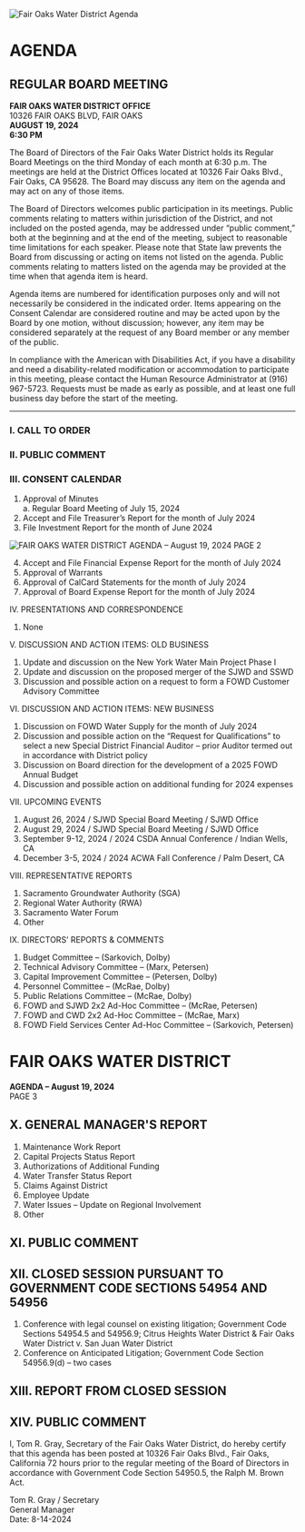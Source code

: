 <!-- Page 1 -->
![Fair Oaks Water District Agenda](https://example.com/image.png)

# AGENDA
## REGULAR BOARD MEETING

**FAIR OAKS WATER DISTRICT OFFICE**  
10326 FAIR OAKS BLVD, FAIR OAKS  
**AUGUST 19, 2024**  
**6:30 PM**

The Board of Directors of the Fair Oaks Water District holds its Regular Board Meetings on the third Monday of each month at 6:30 p.m. The meetings are held at the District Offices located at 10326 Fair Oaks Blvd., Fair Oaks, CA 95628. The Board may discuss any item on the agenda and may act on any of those items.

The Board of Directors welcomes public participation in its meetings. Public comments relating to matters within jurisdiction of the District, and not included on the posted agenda, may be addressed under “public comment,” both at the beginning and at the end of the meeting, subject to reasonable time limitations for each speaker. Please note that State law prevents the Board from discussing or acting on items not listed on the agenda. Public comments relating to matters listed on the agenda may be provided at the time when that agenda item is heard.

Agenda items are numbered for identification purposes only and will not necessarily be considered in the indicated order. Items appearing on the Consent Calendar are considered routine and may be acted upon by the Board by one motion, without discussion; however, any item may be considered separately at the request of any Board member or any member of the public.

In compliance with the American with Disabilities Act, if you have a disability and need a disability-related modification or accommodation to participate in this meeting, please contact the Human Resource Administrator at (916) 967-5723. Requests must be made as early as possible, and at least one full business day before the start of the meeting.

---

### I. CALL TO ORDER  
### II. PUBLIC COMMENT  
### III. CONSENT CALENDAR  
1. Approval of Minutes  
   a. Regular Board Meeting of July 15, 2024  
2. Accept and File Treasurer’s Report for the month of July 2024  
3. File Investment Report for the month of June 2024  
<!-- Page 2 -->
![FAIR OAKS WATER DISTRICT AGENDA – August 19, 2024 PAGE 2](https://via.placeholder.com/993x768.png?text=FAIR+OAKS+WATER+DISTRICT+AGENDA+%E2%80%93+August+19%2C+2024+PAGE+2)

4. Accept and File Financial Expense Report for the month of July 2024  
5. Approval of Warrants  
6. Approval of CalCard Statements for the month of July 2024  
7. Approval of Board Expense Report for the month of July 2024  

IV. PRESENTATIONS AND CORRESPONDENCE  
1. None  

V. DISCUSSION AND ACTION ITEMS: OLD BUSINESS  
1. Update and discussion on the New York Water Main Project Phase I  
2. Update and discussion on the proposed merger of the SJWD and SSWD  
3. Discussion and possible action on a request to form a FOWD Customer Advisory Committee  

VI. DISCUSSION AND ACTION ITEMS: NEW BUSINESS  
1. Discussion on FOWD Water Supply for the month of July 2024  
2. Discussion and possible action on the “Request for Qualifications” to select a new Special District Financial Auditor – prior Auditor termed out in accordance with District policy  
3. Discussion on Board direction for the development of a 2025 FOWD Annual Budget  
4. Discussion and possible action on additional funding for 2024 expenses  

VII. UPCOMING EVENTS  
1. August 26, 2024 / SJWD Special Board Meeting / SJWD Office  
2. August 29, 2024 / SJWD Special Board Meeting / SJWD Office  
3. September 9-12, 2024 / 2024 CSDA Annual Conference / Indian Wells, CA  
4. December 3-5, 2024 / 2024 ACWA Fall Conference / Palm Desert, CA  

VIII. REPRESENTATIVE REPORTS  
1. Sacramento Groundwater Authority (SGA)  
2. Regional Water Authority (RWA)  
3. Sacramento Water Forum  
4. Other  

IX. DIRECTORS’ REPORTS & COMMENTS  
1. Budget Committee – (Sarkovich, Dolby)  
2. Technical Advisory Committee – (Marx, Petersen)  
3. Capital Improvement Committee – (Petersen, Dolby)  
4. Personnel Committee – (McRae, Dolby)  
5. Public Relations Committee – (McRae, Dolby)  
6. FOWD and SJWD 2x2 Ad-Hoc Committee – (McRae, Petersen)  
7. FOWD and CWD 2x2 Ad-Hoc Committee – (McRae, Marx)  
8. FOWD Field Services Center Ad-Hoc Committee – (Sarkovich, Petersen)  
<!-- Page 3 -->
# FAIR OAKS WATER DISTRICT  
**AGENDA – August 19, 2024**  
PAGE 3  

## X. GENERAL MANAGER'S REPORT  
1. Maintenance Work Report  
2. Capital Projects Status Report  
3. Authorizations of Additional Funding  
4. Water Transfer Status Report  
5. Claims Against District  
6. Employee Update  
7. Water Issues – Update on Regional Involvement  
8. Other  

## XI. PUBLIC COMMENT  

## XII. CLOSED SESSION PURSUANT TO GOVERNMENT CODE SECTIONS 54954 AND 54956  
1. Conference with legal counsel on existing litigation; Government Code Sections 54954.5 and 54956.9; Citrus Heights Water District & Fair Oaks Water District v. San Juan Water District  
2. Conference on Anticipated Litigation; Government Code Section 54956.9(d) – two cases  

## XIII. REPORT FROM CLOSED SESSION  

## XIV. PUBLIC COMMENT  

I, Tom R. Gray, Secretary of the Fair Oaks Water District, do hereby certify that this agenda has been posted at 10326 Fair Oaks Blvd., Fair Oaks, California 72 hours prior to the regular meeting of the Board of Directors in accordance with Government Code Section 54950.5, the Ralph M. Brown Act.  

Tom R. Gray / Secretary  
General Manager  
Date: 8-14-2024  
